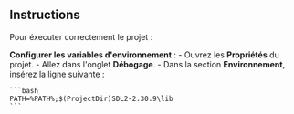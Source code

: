 ## Instructions

Pour éxecuter correctement le projet :

**Configurer les variables d'environnement** :
    - Ouvrez les **Propriétés** du projet.
    - Allez dans l'onglet **Débogage**.
    - Dans la section **Environnement**, insérez la ligne suivante :

    ```bash
    PATH=%PATH%;$(ProjectDir)SDL2-2.30.9\lib
    ```